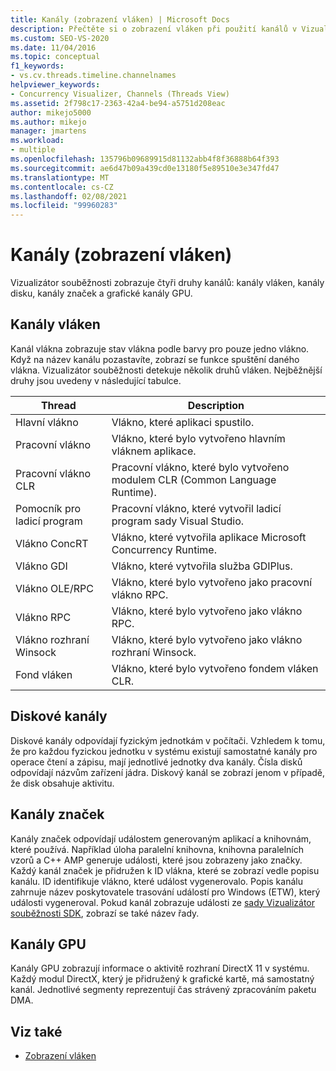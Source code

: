 ```yaml
---
title: Kanály (zobrazení vláken) | Microsoft Docs
description: Přečtěte si o zobrazení vláken při použití kanálů v Vizualizátor souběžnosti sady Visual Studio. Zobrazení kanálů vláken, kanálů disků, kanálů značek a kanálů GPU
ms.custom: SEO-VS-2020
ms.date: 11/04/2016
ms.topic: conceptual
f1_keywords:
- vs.cv.threads.timeline.channelnames
helpviewer_keywords:
- Concurrency Visualizer, Channels (Threads View)
ms.assetid: 2f798c17-2363-42a4-be94-a5751d208eac
author: mikejo5000
ms.author: mikejo
manager: jmartens
ms.workload:
- multiple
ms.openlocfilehash: 135796b09689915d81132abb4f8f36888b64f393
ms.sourcegitcommit: ae6d47b09a439cd0e13180f5e89510e3e347fd47
ms.translationtype: MT
ms.contentlocale: cs-CZ
ms.lasthandoff: 02/08/2021
ms.locfileid: "99960283"
---
```

# <a name="channels-threads-view"></a>Kanály (zobrazení vláken)
Vizualizátor souběžnosti zobrazuje čtyři druhy kanálů: kanály vláken, kanály disku, kanály značek a grafické kanály GPU.

## <a name="thread-channels"></a>Kanály vláken
 Kanál vlákna zobrazuje stav vlákna podle barvy pro pouze jedno vlákno. Když na název kanálu pozastavíte, zobrazí se funkce spuštění daného vlákna. Vizualizátor souběžnosti detekuje několik druhů vláken. Nejběžnější druhy jsou uvedeny v následující tabulce.

|Thread|Description|
|-|-|
|Hlavní vlákno|Vlákno, které aplikaci spustilo.|
|Pracovní vlákno|Vlákno, které bylo vytvořeno hlavním vláknem aplikace.|
|Pracovní vlákno CLR|Pracovní vlákno, které bylo vytvořeno modulem CLR (Common Language Runtime).|
|Pomocník pro ladicí program|Pracovní vlákno, které vytvořil ladicí program sady Visual Studio.|
|Vlákno ConcRT|Vlákno, které vytvořila aplikace Microsoft Concurrency Runtime.|
|Vlákno GDI|Vlákno, které vytvořila služba GDIPlus.|
|Vlákno OLE/RPC|Vlákno, které bylo vytvořeno jako pracovní vlákno RPC.|
|Vlákno RPC|Vlákno, které bylo vytvořeno jako vlákno RPC.|
|Vlákno rozhraní Winsock|Vlákno, které bylo vytvořeno jako vlákno rozhraní Winsock.|
|Fond vláken|Vlákno, které bylo vytvořeno fondem vláken CLR.|

## <a name="disk-channels"></a>Diskové kanály
 Diskové kanály odpovídají fyzickým jednotkám v počítači. Vzhledem k tomu, že pro každou fyzickou jednotku v systému existují samostatné kanály pro operace čtení a zápisu, mají jednotlivé jednotky dva kanály. Čísla disků odpovídají názvům zařízení jádra. Diskový kanál se zobrazí jenom v případě, že disk obsahuje aktivitu.

## <a name="marker-channels"></a>Kanály značek
 Kanály značek odpovídají událostem generovaným aplikací a knihovnám, které používá. Například úloha paralelní knihovna, knihovna paralelních vzorů a C++ AMP generuje události, které jsou zobrazeny jako značky. Každý kanál značek je přidružen k ID vlákna, které se zobrazí vedle popisu kanálu. ID identifikuje vlákno, které událost vygenerovalo. Popis kanálu zahrnuje název poskytovatele trasování událostí pro Windows (ETW), který události vygeneroval. Pokud kanál zobrazuje události ze [sady Vizualizátor souběžnosti SDK](../profiling/concurrency-visualizer-sdk.md), zobrazí se také název řady.

## <a name="gpu-channels"></a>Kanály GPU
 Kanály GPU zobrazují informace o aktivitě rozhraní DirectX 11 v systému.  Každý modul DirectX, který je přidružený k grafické kartě, má samostatný kanál.  Jednotlivé segmenty reprezentují čas strávený zpracováním paketu DMA.

## <a name="see-also"></a>Viz také
- [Zobrazení vláken](../profiling/threads-view-parallel-performance.md)